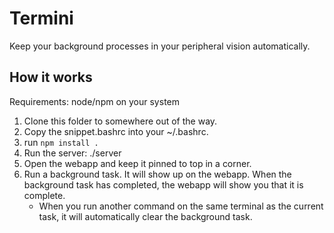 # Termini

Keep your background processes in your peripheral vision automatically.

## How it works

Requirements: node/npm on your system

1. Clone this folder to somewhere out of the way.
2. Copy the snippet.bashrc into your ~/.bashrc.
3. run `npm install .`
4. Run the server: ./server
5. Open the webapp and keep it pinned to top in a corner.
6. Run a background task. It will show up on the webapp. When the background task has completed, the webapp will show you that it is complete.
    - When you run another command on the same terminal as the current task, it will automatically clear the background task.
